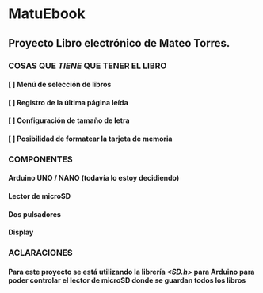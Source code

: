 # MatuEbook
## Proyecto Libro electrónico de Mateo Torres.

### COSAS QUE **_TIENE_** QUE TENER EL LIBRO
#### [ ] Menú de selección de libros
#### [ ] Registro de la última página leída
#### [ ] Configuración de tamaño de letra
#### [ ] Posibilidad de formatear la tarjeta de memoria

### COMPONENTES
#### Arduino UNO / NANO (todavía lo estoy decidiendo)
#### Lector de microSD
#### Dos pulsadores
#### Display

### ACLARACIONES
#### Para este proyecto se está utilizando la librería _<SD.h>_ para Arduino para poder controlar el lector de microSD donde se guardan todos los libros
